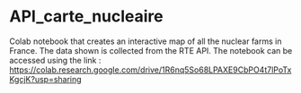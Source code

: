 # API_carte_nucleaire
Colab notebook that creates an interactive map of all the nuclear farms in France.
The data shown is collected from the RTE API.
The notebook can be accessed using the link : https://colab.research.google.com/drive/1R6nq5So68LPAXE9CbPO4t7lPoTxKgcjK?usp=sharing
